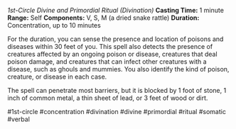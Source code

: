 *1st-Circle Divine and Primordial Ritual (Divination)*
**Casting Time:** 1 minute
**Range:** Self
**Components:** V, S, M (a dried snake rattle)
**Duration:** Concentration, up to 10 minutes

For the duration, you can sense the presence and location of poisons and diseases within 30 feet of you. This spell also detects the presence of creatures affected by an ongoing poison or disease, creatures that deal poison damage, and creatures that can infect other creatures with a disease, such as ghouls and mummies. You also identify the kind of poison, creature, or disease in each case.

The spell can penetrate most barriers, but it is blocked by 1 foot of stone, 1 inch of common metal, a thin sheet of lead, or 3 feet of wood or dirt.

#1st-circle #concentration #divination #divine #primordial #ritual #somatic #verbal
